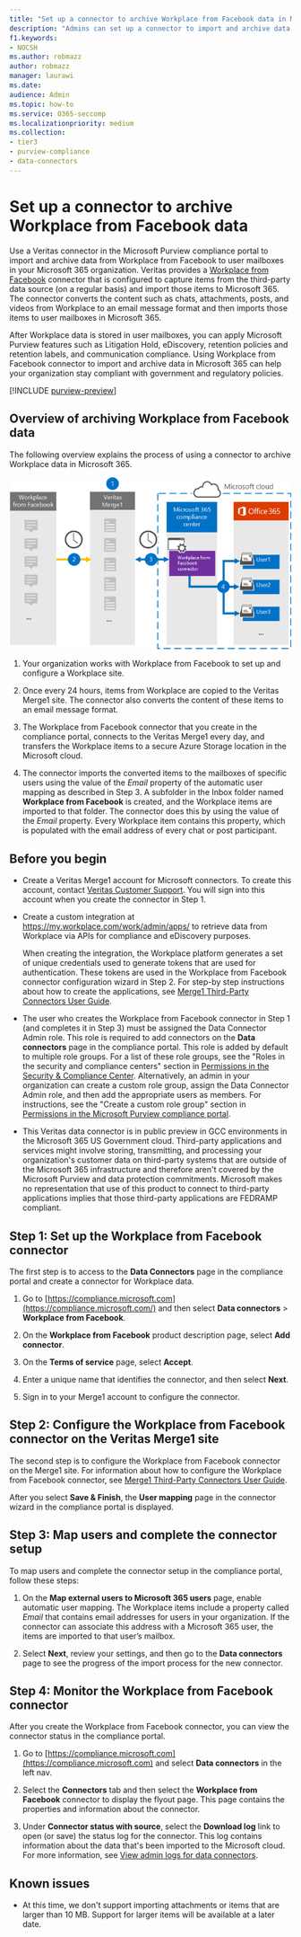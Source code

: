 ```yaml
---
title: "Set up a connector to archive Workplace from Facebook data in Microsoft 365"
description: "Admins can set up a connector to import and archive data from Workplace from Facebook, which is archived on Veritas's Merge1 site, into Microsoft 365. Setting up a connector requires that you work with Veritas This connector lets you archive data from third-party data sources in Microsoft 365 so you can use compliance features such as legal hold, content search, and retention policies to manage your organization's third-party data."
f1.keywords:
- NOCSH
ms.author: robmazz
author: robmazz
manager: laurawi
ms.date: 
audience: Admin
ms.topic: how-to
ms.service: O365-seccomp
ms.localizationpriority: medium
ms.collection:
- tier3
- purview-compliance
- data-connectors
---
```


# Set up a connector to archive Workplace from Facebook data

Use a Veritas connector in the Microsoft Purview compliance portal to import and archive data from Workplace from Facebook to user mailboxes in your Microsoft 365 organization. Veritas provides a [Workplace from Facebook](https://globanet.com/workplace/) connector that is configured to capture items from the third-party data source (on a regular basis) and import those items to Microsoft 365. The connector converts the content such as chats, attachments, posts, and videos from Workplace to an email message format and then imports those items to user mailboxes in Microsoft 365.

After Workplace data is stored in user mailboxes, you can apply Microsoft Purview features such as Litigation Hold, eDiscovery, retention policies and retention labels, and communication compliance. Using Workplace from Facebook connector to import and archive data in Microsoft 365 can help your organization stay compliant with government and regulatory policies.

[!INCLUDE [purview-preview](../includes/purview-preview.md)]

## Overview of archiving Workplace from Facebook data

The following overview explains the process of using a connector to archive Workplace data in Microsoft 365.

![Archiving workflow for Workplace from Facebook data.](../media/WorkplaceConnectorWorkflow.png)

1. Your organization works with Workplace from Facebook to set up and configure a Workplace site.

2. Once every 24 hours, items from Workplace are copied to the Veritas Merge1 site. The connector also converts the content of these items to an email message format.

3. The Workplace from Facebook connector that you create in the compliance portal, connects to the Veritas Merge1 every day, and transfers the Workplace items to a secure Azure Storage location in the Microsoft cloud.

4. The connector imports the converted items to the mailboxes of specific users using the value of the *Email* property of the automatic user mapping as described in Step 3. A subfolder in the Inbox folder named **Workplace from Facebook** is created, and the Workplace items are imported to that folder. The connector does this by using the value of the *Email* property. Every Workplace item contains this property, which is populated with the email address of every chat or post participant.

## Before you begin

- Create a Veritas Merge1 account for Microsoft connectors. To create this account, contact [Veritas Customer Support](https://globanet.com/ms-connectors-contact). You will sign into this account when you create the connector in Step 1.

- Create a custom integration at https://my.workplace.com/work/admin/apps/ to retrieve data from Workplace via APIs for compliance and eDiscovery purposes.

   When creating the integration, the Workplace platform generates a set of unique credentials used to generate tokens that are used for authentication. These tokens are used in the Workplace from Facebook connector configuration wizard in Step 2. For step-by step instructions about how to create the applications, see [Merge1 Third-Party Connectors User Guide](https://docs.ms.merge1.globanetportal.com/Merge1%20Third-Party%20Connectors%20Workplace%20from%20Facebook%20User%20Guide%20.pdf).

- The user who creates the Workplace from Facebook connector in Step 1 (and completes it in Step 3) must be assigned the Data Connector Admin role. This role is required to add connectors on the **Data connectors** page in the compliance portal. This role is added by default to multiple role groups. For a list of these role groups, see the "Roles in the security and compliance centers" section in [Permissions in the Security & Compliance Center](../security/office-365-security/permissions-in-the-security-and-compliance-center.md#roles-in-the-security--compliance-center). Alternatively, an admin in your organization can create a custom role group, assign the Data Connector Admin role, and then add the appropriate users as members. For instructions, see the "Create a custom role group" section in [Permissions in the Microsoft Purview compliance portal](microsoft-365-compliance-center-permissions.md#create-a-custom-role-group).

- This Veritas data connector is in public preview in GCC environments in the Microsoft 365 US Government cloud. Third-party applications and services might involve storing, transmitting, and processing your organization's customer data on third-party systems that are outside of the Microsoft 365 infrastructure and therefore aren't covered by the Microsoft Purview and data protection commitments. Microsoft makes no representation that use of this product to connect to third-party applications implies that those third-party applications are FEDRAMP compliant.

## Step 1: Set up the Workplace from Facebook connector

The first step is to access to the **Data Connectors** page in the compliance portal and create a connector for Workplace data.

1. Go to [https://compliance.microsoft.com](https://compliance.microsoft.com/) and then select **Data connectors** > **Workplace from Facebook**.

2. On the **Workplace from Facebook** product description page, select **Add connector**.

3. On the **Terms of service** page, select **Accept**.

4. Enter a unique name that identifies the connector, and then select **Next**.

5. Sign in to your Merge1 account to configure the connector.

## Step 2: Configure the Workplace from Facebook connector on the Veritas Merge1 site

The second step is to configure the Workplace from Facebook connector on the Merge1 site. For information about how to configure the Workplace from Facebook connector, see [Merge1 Third-Party Connectors User Guide](https://docs.ms.merge1.globanetportal.com/Merge1%20Third-Party%20Connectors%20Workplace%20from%20Facebook%20User%20Guide%20.pdf).

After you select **Save & Finish**, the **User mapping** page in the connector wizard in the compliance portal is displayed.

## Step 3: Map users and complete the connector setup

To map users and complete the connector setup in the compliance portal, follow these steps:

1. On the **Map external users to Microsoft 365 users** page, enable automatic user mapping. The Workplace items include a property called *Email* that contains email addresses for users in your organization. If the connector can associate this address with a Microsoft 365 user, the items are imported to that user’s mailbox.

2. Select **Next**, review your settings, and then go to the **Data connectors** page to see the progress of the import process for the new connector.

## Step 4: Monitor the Workplace from Facebook connector

After you create the Workplace from Facebook connector, you can view the connector status in the compliance portal.

1. Go to [https://compliance.microsoft.com](https://compliance.microsoft.com) and select **Data connectors** in the left nav.

2. Select the **Connectors** tab and then select the **Workplace from Facebook** connector to display the flyout page. This page contains the properties and information about the connector.

3. Under **Connector status with source**, select the **Download log** link to open (or save) the status log for the connector. This log contains information about the data that's been imported to the Microsoft cloud. For more information, see [View admin logs for data connectors](data-connector-admin-logs.md).

## Known issues

- At this time, we don't support importing attachments or items that are larger than 10 MB. Support for larger items will be available at a later date.
